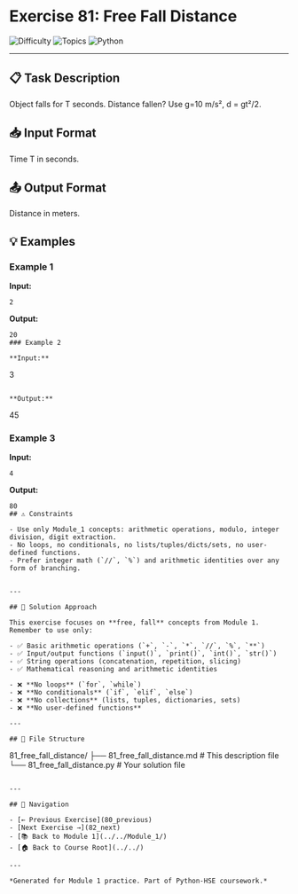 # Exercise 81: Free Fall Distance

![Difficulty](https://img.shields.io/badge/Difficulty-Module%201-green)
![Topics](https://img.shields.io/badge/Topics-free%2C%20fall-blue)
![Python](https://img.shields.io/badge/Python-Module%201%20Concepts-yellow)

---

## 📋 Task Description

Object falls for T seconds. Distance fallen? Use g=10 m/s², d = gt²/2.
## 📥 Input Format

Time T in seconds.
## 📤 Output Format

Distance in meters.
## 💡 Examples

### Example 1

**Input:**
```
2
```

**Output:**
```
20
### Example 2

**Input:**
```
3
```

**Output:**
```
45
### Example 3

**Input:**
```
4
```

**Output:**
```
80
## ⚠️ Constraints

- Use only Module_1 concepts: arithmetic operations, modulo, integer division, digit extraction.
- No loops, no conditionals, no lists/tuples/dicts/sets, no user-defined functions.
- Prefer integer math (`//`, `%`) and arithmetic identities over any form of branching.


---

## 🎯 Solution Approach

This exercise focuses on **free, fall** concepts from Module 1. Remember to use only:

- ✅ Basic arithmetic operations (`+`, `-`, `*`, `//`, `%`, `**`)
- ✅ Input/output functions (`input()`, `print()`, `int()`, `str()`)
- ✅ String operations (concatenation, repetition, slicing)
- ✅ Mathematical reasoning and arithmetic identities

- ❌ **No loops** (`for`, `while`)
- ❌ **No conditionals** (`if`, `elif`, `else`)
- ❌ **No collections** (lists, tuples, dictionaries, sets)
- ❌ **No user-defined functions**

---

## 📁 File Structure
```
81_free_fall_distance/
├── 81_free_fall_distance.md     # This description file
└── 81_free_fall_distance.py     # Your solution file
```

---

## 🔗 Navigation

- [← Previous Exercise](80_previous) 
- [Next Exercise →](82_next)
- [📚 Back to Module 1](../../Module_1/)
- [🏠 Back to Course Root](../../)

---

*Generated for Module 1 practice. Part of Python-HSE coursework.*
